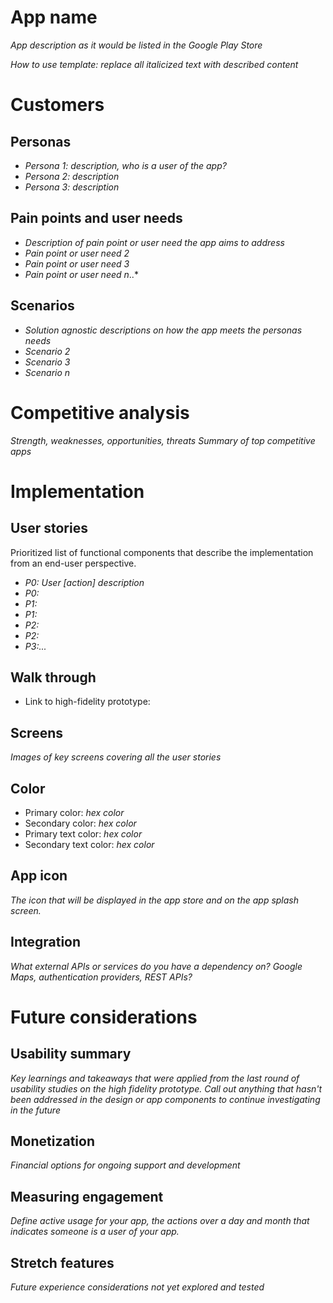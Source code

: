 # App name 

*App description as it would be listed in the Google Play Store*

*How to use template: replace all italicized text with described content*

# Customers
## Personas
* *Persona 1: description, who is a user of the app?*
* *Persona 2: description*
* *Persona 3: description*

## Pain points and user needs
* *Description of pain point or user need the app aims to address*
* *Pain point or user need 2*
* *Pain point or user need 3*
* *Pain point or user need n*..*

## Scenarios
* *Solution agnostic descriptions on how the app meets the personas needs*
* *Scenario 2*
* *Scenario 3*
* *Scenario n*

# Competitive analysis
*Strength, weaknesses, opportunities, threats*
*Summary of top competitive apps*

# Implementation
## User stories
Prioritized list of functional components that describe the implementation from an end-user perspective.
* *P0: User [action] description*
* *P0:*
* *P1:*
* *P1:*
* *P2:*
* *P2:*
* *P3:...*

## Walk through
* Link to high-fidelity prototype:

## Screens
*Images of key screens covering all the user stories*

## Color
* Primary color: *hex color*
* Secondary color: *hex color*
* Primary text color: *hex color*
* Secondary text color: *hex color*

## App icon
*The icon that will be displayed in the app store and on the app splash screen.*

## Integration
*What external APIs or services do you have a dependency on? Google Maps, authentication providers, REST APIs?*

# Future considerations
## Usability summary
*Key learnings and takeaways that were applied from the last round of usability studies on the high fidelity prototype. Call out anything that hasn't been addressed in the design or app components to continue investigating in  the future*

## Monetization 
*Financial options for ongoing support and development*

## Measuring engagement
*Define active usage for your app, the actions over a day and month that indicates someone is a user of your app.*

## Stretch features
*Future experience considerations not yet explored and tested*




